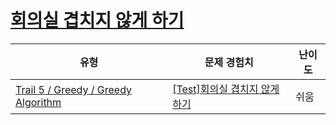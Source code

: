 # [회의실 겹치지 않게 하기](https://www.codetree.ai/trails/complete/curated-cards/test-do-not-overlap-the-meeting-room)

|유형|문제 경험치|난이도|
|---|---|---|
|[Trail 5 / Greedy / Greedy Algorithm](https://www.codetree.ai/trail-info/intermediate-mid/)|[[Test]회의실 겹치지 않게 하기](https://www.codetree.ai/trails/complete/curated-cards/test-do-not-overlap-the-meeting-room/)|쉬움|

